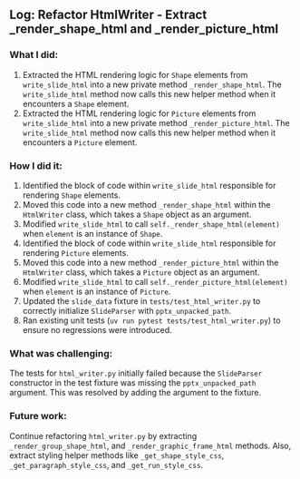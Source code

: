 ## Log: Refactor HtmlWriter - Extract _render_shape_html and _render_picture_html

### What I did:
1.  Extracted the HTML rendering logic for `Shape` elements from `write_slide_html` into a new private method `_render_shape_html`. The `write_slide_html` method now calls this new helper method when it encounters a `Shape` element.
2.  Extracted the HTML rendering logic for `Picture` elements from `write_slide_html` into a new private method `_render_picture_html`. The `write_slide_html` method now calls this new helper method when it encounters a `Picture` element.

### How I did it:
1.  Identified the block of code within `write_slide_html` responsible for rendering `Shape` elements.
2.  Moved this code into a new method `_render_shape_html` within the `HtmlWriter` class, which takes a `Shape` object as an argument.
3.  Modified `write_slide_html` to call `self._render_shape_html(element)` when `element` is an instance of `Shape`.
4.  Identified the block of code within `write_slide_html` responsible for rendering `Picture` elements.
5.  Moved this code into a new method `_render_picture_html` within the `HtmlWriter` class, which takes a `Picture` object as an argument.
6.  Modified `write_slide_html` to call `self._render_picture_html(element)` when `element` is an instance of `Picture`.
7.  Updated the `slide_data` fixture in `tests/test_html_writer.py` to correctly initialize `SlideParser` with `pptx_unpacked_path`.
8.  Ran existing unit tests (`uv run pytest tests/test_html_writer.py`) to ensure no regressions were introduced.

### What was challenging:
The tests for `html_writer.py` initially failed because the `SlideParser` constructor in the test fixture was missing the `pptx_unpacked_path` argument. This was resolved by adding the argument to the fixture.

### Future work:
Continue refactoring `html_writer.py` by extracting `_render_group_shape_html`, and `_render_graphic_frame_html` methods. Also, extract styling helper methods like `_get_shape_style_css`, `_get_paragraph_style_css`, and `_get_run_style_css`.